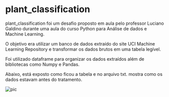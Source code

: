 # plant_classification

plant_classification foi um desafio proposto em aula pelo professor Luciano Galdino durante uma aula do curso Python para Análise de dados e Machine Learning.

O objetivo era utilizar um banco de dados extraído do site UCI Machine Learning Repository e transformar os dados brutos em uma tabela legível.

Foi utilizado dataframe para organizar os dados extraídos além de bibliotecas como Numpy e Pandas.

Abaixo, está exposto como ficou a tabela e no arquivo txt. mostra como os dados estavam antes do tratamento.


![pic](https://user-images.githubusercontent.com/99563440/214442290-6fe79ffe-125c-47c7-bdf0-2be0fa642df4.png)
